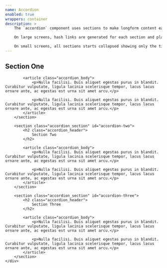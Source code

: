 ```yaml
---
name: Accordion
enabled: true
wrappers: container
description: >
    The `accordion` component uses sections to make longform content easier to navigate.

    On large screens, hash links are generated for each section and placed in a sidebar, which scrolls with the page.

    On small screens, all sections starts collapsed showing only the title. Each may be expanded independently. This prevents the content from jumping when sections vary in height.
---
```


<div class="accordion">
    <div class="accordion_sections">
        <section class="accordion_section" id="accordion-one">
            <h2 class="accordion_header">
                Section One
            </h2>

            <article class="accordion_body">
                <p>Nulla facilisi. Duis aliquet egestas purus in blandit. Curabitur vulputate, ligula lacinia scelerisque tempor, lacus lacus ornare ante, ac egestas est urna sit amet arcu.</p>

                <p>Nulla facilisi. Duis aliquet egestas purus in blandit. Curabitur vulputate, ligula lacinia scelerisque tempor, lacus lacus ornare ante, ac egestas est urna sit amet arcu.</p>
            </article>
        </section>

        <section class="accordion_section" id="accordion-two">
            <h2 class="accordion_header">
                Section Two
            </h2>

            <article class="accordion_body">
                <p>Nulla facilisi. Duis aliquet egestas purus in blandit. Curabitur vulputate, ligula lacinia scelerisque tempor, lacus lacus ornare ante, ac egestas est urna sit amet arcu.</p>

                <p>Nulla facilisi. Duis aliquet egestas purus in blandit. Curabitur vulputate, ligula lacinia scelerisque tempor, lacus lacus ornare ante, ac egestas est urna sit amet arcu.</p>
            </article>
        </section>

        <section class="accordion_section" id="accordion-three">
            <h2 class="accordion_header">
                Section Three
            </h2>

            <article class="accordion_body">
                <p>Nulla facilisi. Duis aliquet egestas purus in blandit. Curabitur vulputate, ligula lacinia scelerisque tempor, lacus lacus ornare ante, ac egestas est urna sit amet arcu.</p>

                <p>Nulla facilisi. Duis aliquet egestas purus in blandit. Curabitur vulputate, ligula lacinia scelerisque tempor, lacus lacus ornare ante, ac egestas est urna sit amet arcu.</p>
            </article>
        </section>
    </div>
</div>
